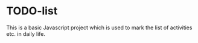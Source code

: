 # TODO-list
This is a basic Javascript project which is used to mark the list of activities etc. in daily life.
